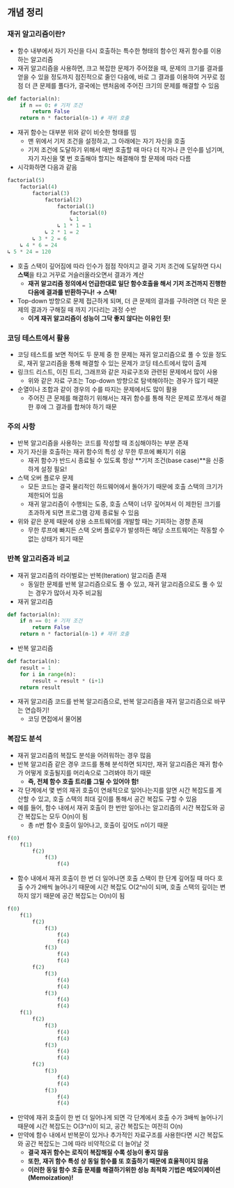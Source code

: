 ## 개념 정리

### 재귀 알고리즘이란?

- 함수 내부에서 자기 자신을 다시 호출하는 특수한 형태의 함수인 재귀 함수를 이용하는 알고리즘
- 재귀 알고리즘을 사용하면, 크고 복잡한 문제가 주어졌을 때, 문제의 크기를 결과를 얻을 수 있을 정도까지 점진적으로 줄인 다음에, 바로 그 결과를 이용하여 거꾸로 점점 더 큰 문제를 풀다가, 결국에는 맨처음에 주어진 크기의 문제를 해결할 수 있음

```python
def factorial(n):
	if n == 0: # 기저 조건
		return False
	return n * factorial(n-1) # 재귀 호출
```

- 재귀 함수는 대부분 위와 같이 비슷한 형태를 띰
    - 맨 위에서 기저 조건을 설정하고, 그 아래에는 자기 자신을 호출
    - 기저 조건에 도달하기 위해서 매번 호출할 때 마다 더 작거나 큰 인수를 넘기며, 자기 자신을 몇 번 호출해야 할지는 해결해야 할 문제에 따라 다름
- 시각화하면 다음과 같음

```python
factorial(5)
    factorial(4)
        factorial(3)
            factorial(2)
                factorial(1)
                    factorial(0)
                    ↳ 1
                ↳ 1 * 1 = 1
            ↳ 2 * 1 = 2
        ↳ 3 * 2 = 6
    ↳ 4 * 6 = 24
↳ 5 * 24 = 120
```

- 호출 스택이 깊어짐에 따라 인수가 점점 작아지고 결국 기저 조건에 도달하면 다시 **스택**을 타고 거꾸로 거슬러올라오면서 결과가 계산
    - **재귀 알고리즘 정의에서 언급한대로 일단 함수호출을 해서 기저 조건까지 진행한 다음에 결과를 반환하구나! → 스택!**
- Top-down 방향으로 문제 접근하게 되며, 더 큰 문제의 결과를 구하려면 더 작은 문제의 결과가 구해질 때 까지 기다리는 과정 수반
    - **이게 재귀 알고리즘이 성능이 그닥 좋지 않다는 이유인 듯!**

### 코딩 테스트에서 활용

- 코딩 테스트를 보면 적어도 두 문제 중 한 문제는 재귀 알고리즘으로 풀 수 있을 정도로, 재귀 알고리즘을 통해 해결할 수 있는 문제가 코딩 테스트에서 많이 출제
- 링크드 리스트, 이진 트리, 그래프와 같은 자료구조와 관련된 문제에서 많이 사용
    - 위와 같은 자료 구조는 Top-down 방향으로 탐색해야하는 경우가 많기 때문
- 순열이나 조합과 같이 경우의 수를 따지는 문제에서도 많이 활용
    - 주어진 큰 문제를 해결하기 위해서는 재귀 함수를 통해 작은 문제로 쪼개서 해결한 후에 그 결과를 합쳐야 하기 때문

### 주의 사항

- 반복 알고리즘을 사용하는 코드를 작성할 때 조심해야하는 부분 존재
- 자기 자신을 호출하는 재귀 함수의 특성 상 무한 루프에 빠지기 쉬움
    - 재귀 함수가 반드시 종료될 수 있도록 항상 **기저 조건(base case)**을 신중하게 설정 필요!
- 스택 오버 플로우 문제
    - 모든 코드는 결국 물리적인 하드웨어에서 돌아가기 때문에 호출 스택의 크기가 제한되어 있음
    - 재귀 알고리즘이 수행되는 도중, 호출 스택이 너무 깊어져서 이 제한된 크기를 초과하게 되면 프로그램 강제 종료될 수 있음
- 위와 같은 문제 때문에 상용 소프트웨어를 개발할 때는 기피하는 경향 존재
    - 무한 루프에 빠지든 스택 오버 플로우가 발생하든 해당 소프트웨어는 작동할 수 없는 상태가 되기 때문

### 반복 알고리즘과 비교

- 재귀 알고리즘의 라이벌로는 반복(Iteration) 알고리즘 존재
    - 동일한 문제를 반복 알고리즘으로도 풀 수 있고, 재귀 알고리즘으로도 풀 수 있는 경우가 많아서 자주 비교됨
- 재귀 알고리즘

```python
def factorial(n):
	if n == 0: # 기저 조건
		return False
	return n * factorial(n-1) # 재귀 호출
```

- 반복 알고리즘

```python
def factorial(n):
	result = 1
	for i in range(n):
		result = result * (i+1)
	return result
```

- 재귀 알고리즘 코드를 반복 알고리즘으로, 반복 알고리즘을 재귀 알고리즘으로 바꾸는 연습하기!
    - 코딩 면접에서 물어봄

### 복잡도 분석

- 재귀 알고리즘의 복잡도 분석을 어려워하는 경우 많음
- 반복 알고리즘 같은 경우 코드를 통해 분석하면 되지만, 재귀 알고리즘은 재귀 함수가 어떻게 호출될지를 머리속으로 그려봐야 하기 때문
    - **즉, 전체 함수 호출 트리를 그릴 수 있어야 함!**
- 각 단계에서 몇 번의 재귀 호출이 연쇄적으로 일어나는지를 알면 시간 복잡도를 계산할 수 있고, 호출 스택의 최대 깊이를 통해서 공간 복잡도 구할 수 있음
- 예를 들어, 함수 내에서 재귀 호출이 한 번만 일어나는 알고리즘의 시간 복잡도와 공간 복잡도는 모두 O(n)이 됨
    - 총 n번 함수 호출이 일어나고, 호출이 깊어도 n이기 때문

```python
f(0)
    f(1)
        f(2)
            f(3)
                f(4)
```

- 함수 내에서 재귀 호출이 한 번 더 일어나면 호출 스택이 한 단계 깊어질 때 마다 호출 수가 2배씩 늘어나기 때문에 시간 복잡도 O(2^n)이 되며, 호출 스택의 깊이는 변하지 않기 때문에 공간 복잡도는 O(n)이 됨

```python
f(0)
    f(1)
        f(2)
            f(3)
                f(4)
                f(4)
            f(3)
                f(4)
                f(4)
        f(2)
            f(3)
                f(4)
                f(4)
            f(3)
                f(4)
                f(4)
    f(1)
        f(2)
            f(3)
                f(4)
                f(4)
            f(3)
                f(4)
                f(4)
        f(2)
            f(3)
                f(4)
                f(4)
            f(3)
                f(4)
                f(4)
```

- 만약에 재귀 호출이 한 번 더 일어나게 되면 각 단계에서 호출 수가 3배씩 늘어나기 때문에 시간 복잡도는 O(3^n)이 되고, 공간 복잡도는 여전히 O(n)
- 만약에 함수 내에서 반복문이 있거나 추가적인 자료구조를 사용한다면 시간 복잡도와 공간 복잡도는 그에 따라 비약적으로 더 늘어날 것
    - **결국 재귀 함수는 로직이 복잡해질 수록 성능이 좋지 않음**
    - **또한, 재귀 함수 특성 상 동일 함수를 또 호출하기 때문에 효율적이지 않음**
    - **이러한 동일 함수 호출 문제를 해결하기위한 성능 최적화 기법은 메모이제이션(Memoization)!**